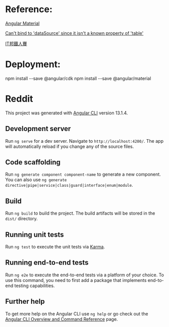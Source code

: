# Reference:
[Angular Material](https://material.angular.io/components/table/examples)

[Can't bind to 'dataSource' since it isn't a known property of 'table'](https://stackoverflow.com/questions/50228138/cant-bind-to-datasource-since-it-isnt-a-known-property-of-table)

[IT邦鐵人賽](https://ithelp.ithome.com.tw/articles/10213834)

# Deployment:
npm install --save @angular/cdk
npm install --save @angular/material

# Reddit

This project was generated with [Angular CLI](https://github.com/angular/angular-cli) version 13.1.4.

## Development server

Run `ng serve` for a dev server. Navigate to `http://localhost:4200/`. The app will automatically reload if you change any of the source files.

## Code scaffolding

Run `ng generate component component-name` to generate a new component. You can also use `ng generate directive|pipe|service|class|guard|interface|enum|module`.

## Build

Run `ng build` to build the project. The build artifacts will be stored in the `dist/` directory.

## Running unit tests

Run `ng test` to execute the unit tests via [Karma](https://karma-runner.github.io).

## Running end-to-end tests

Run `ng e2e` to execute the end-to-end tests via a platform of your choice. To use this command, you need to first add a package that implements end-to-end testing capabilities.

## Further help

To get more help on the Angular CLI use `ng help` or go check out the [Angular CLI Overview and Command Reference](https://angular.io/cli) page.
